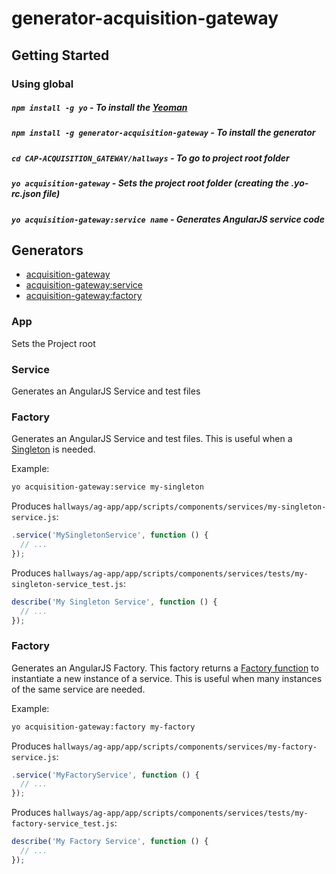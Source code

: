 # generator-acquisition-gateway

## Getting Started

### Using global

##### `npm install -g yo` - To install the [Yeoman](http://yeoman.io)
##### `npm install -g generator-acquisition-gateway` - To install the generator
##### `cd CAP-ACQUISITION_GATEWAY/hallways` - To go to project root folder
##### `yo acquisition-gateway` - Sets the project root folder (creating the .yo-rc.json file)
##### `yo acquisition-gateway:service name` - Generates AngularJS service code 

## Generators
* [acquisition-gateway](#app)
* [acquisition-gateway:service](#service)
* [acquisition-gateway:factory](#factory)

### App
Sets the Project root

### Service
Generates an AngularJS Service and test files

### Factory
Generates an AngularJS Service and test files. This is useful when a
[Singleton](https://en.wikipedia.org/wiki/Singleton_pattern) is needed. 

Example:
```bash
yo acquisition-gateway:service my-singleton
```

Produces `hallways/ag-app/app/scripts/components/services/my-singleton-service.js`:
```javascript
.service('MySingletonService', function () {
  // ...
});
```

Produces `hallways/ag-app/app/scripts/components/services/tests/my-singleton-service_test.js`:
```javascript
describe('My Singleton Service', function () {
  // ...
});
```
### Factory
Generates an AngularJS Factory. This factory returns a
[Factory function](https://en.wikipedia.org/wiki/Factory_method_pattern) to instantiate a new instance of a service.
This is useful when many instances of the same service are needed.

Example:
```bash
yo acquisition-gateway:factory my-factory
```

Produces `hallways/ag-app/app/scripts/components/services/my-factory-service.js`:
```javascript
.service('MyFactoryService', function () {
  // ...
});
```

Produces `hallways/ag-app/app/scripts/components/services/tests/my-factory-service_test.js`:
```javascript
describe('My Factory Service', function () {
  // ...
});
```
